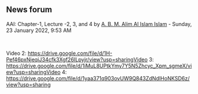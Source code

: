 <h2>News forum</h2><a href="https://moodle.cse.buet.ac.bd/user/view.php?id=34&course=650"></a>
AAI: Chapter-1, Lecture -2, 3, and 4
by <a href="https://moodle.cse.buet.ac.bd/user/view.php?id=34&course=650">A. B. M. Alim Al Islam Islam</a> - Sunday, 23 January 2022, 9:53 AM


 

Video 2: https://drive.google.com/file/d/1H-Pef46pxNjeqiJ34cfk3Xgf26ILpyjr/view?usp=sharingVideo 3: https://drive.google.com/file/d/1iMuL8UPtkYmy7Y5N5Zhcyc_Xpm_sgmeX/view?usp=sharingVideo 4: https://drive.google.com/file/d/1yaa371q903ovUW9Q843ZdNdlHoNKSD6z/view?usp=sharing<br />






